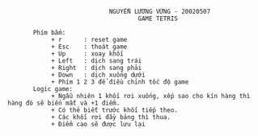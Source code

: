                                 NGUYỄN LƯƠNG VỮNG - 20020507
                                        GAME TETRIS
                 
           Phím bấm:
                + r      : reset game
                + Esc    : thoát game
                + Up     : xoay khối
                + Left   : dịch sang trái
                + Right  : dịch sang phải
                + Down   : dịch xuống dưới
                + Phím 1 2 3 để điều chỉnh tốc độ game
           Logic game:
                + Ngẫu nhiên 1 khối rơi xuống, xếp sao cho kín hàng thì hàng đó sẽ biến mất và +1 điểm.
                + Có thẻ biết trước khối tiếp theo.
                + Các khối rơi đầy bảng thì thua.
                + Điểm cao sẽ được lưu lại
